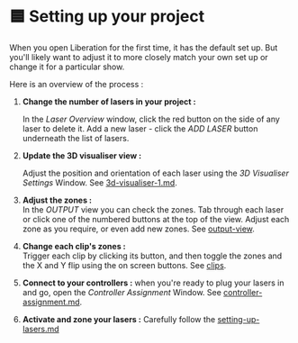 # 🟦 Setting up your project

When you open Liberation for the first time, it has the default set up. But you'll likely want to adjust it to more closely match your own set up or change it for a particular show.&#x20;

Here is an overview of the process :

1.  **Change the number of lasers in your project :**&#x20;

    In the _Laser Overview_ window, click the red button on the side of any laser to delete it. Add a new laser - click the _ADD LASER_ button underneath the list of lasers.&#x20;
2.  **Update the 3D visualiser view :**&#x20;

    Adjust the position and orientation of each laser using the _3D Visualiser Settings_ Window. See [3d-visualiser-1.md](3d-visualiser-1.md "mention").&#x20;
3. **Adjust the zones :** \
   In the _OUTPUT_ view you can check the zones. Tab through each laser or click one of the numbered buttons at the top of the view. Adjust each zone as you require, or even add new zones. See [output-view](output-view/ "mention").
4. **Change each clip's zones :** \
   Trigger each clip by clicking its button, and then toggle the zones and the X and Y flip using the on screen buttons. See [clips](../clips/ "mention").
5. **Connect to your controllers :** when you're ready to plug your lasers in and go, open the _Controller Assignment_ Window. See [controller-assignment.md](controller-assignment.md "mention").&#x20;
6. **Activate and zone your lasers :** Carefully follow the [setting-up-lasers.md](setting-up-lasers.md "mention")


